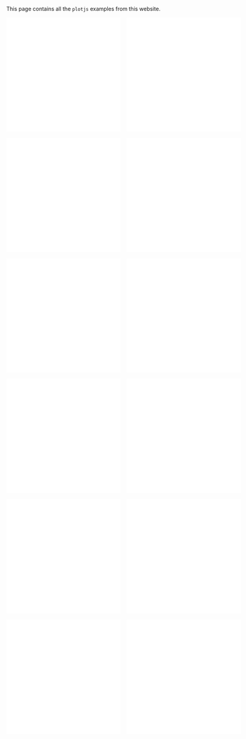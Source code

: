 

This page contains all the `plotjs` examples from this website.

<div style="display: flex; gap: 1rem; margin-bottom: 1rem;">

<iframe width="100%" height="300" src="../iframes/quickstart8.html" style="flex: 1; border: none;">

</iframe>

<iframe width="100%" height="300" src="../iframes/quickstart.html" style="flex: 1; border: none;">

</iframe>

</div>

<div style="display: flex; gap: 1rem; margin-bottom: 1rem;">

<iframe width="100%" height="300" src="../iframes/quickstart4.html" style="flex: 1; border: none;">

</iframe>

<iframe width="100%" height="300" src="../iframes/quickstart5.html" style="flex: 1; border: none;">

</iframe>

</div>

<div style="display: flex; gap: 1rem; margin-bottom: 1rem;">

<iframe width="100%" height="300" src="../iframes/CSS.html" style="flex: 1; border: none;">

</iframe>

<iframe width="100%" height="300" src="../iframes/quickstart2.html" style="flex: 1; border: none;">

</iframe>

</div>

<div style="display: flex; gap: 1rem; margin-bottom: 1rem;">

<iframe width="100%" height="300" src="../iframes/javascript.html" style="flex: 1; border: none;">

</iframe>

<iframe width="100%" height="300" src="../iframes/quickstart3.html" style="flex: 1; border: none;">

</iframe>

</div>

<div style="display: flex; gap: 1rem; margin-bottom: 1rem;">

<iframe width="100%" height="300" src="../iframes/javascript2.html" style="flex: 1; border: none;">

</iframe>

<iframe width="100%" height="300" src="../iframes/CSS-2.html" style="flex: 1; border: none;">

</iframe>

</div>

<div style="display: flex; gap: 1rem; margin-bottom: 1rem;">

<iframe width="100%" height="300" src="../iframes/quickstart6.html" style="flex: 1; border: none;">

</iframe>

<iframe width="100%" height="300" src="../iframes/quickstart7.html" style="flex: 1; border: none;">

</iframe>

</div>
